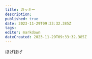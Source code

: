 ```yaml
---
title: ガッキー
description: 
published: true
date: 2023-11-29T09:33:32.385Z
tags: 
editor: markdown
dateCreated: 2023-11-29T09:33:32.385Z
---
```


ほげほげ